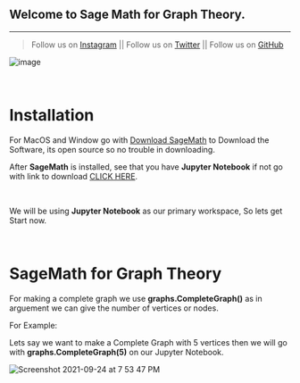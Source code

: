 ## Welcome to Sage Math for Graph Theory.

---
> Follow us on [Instagram](https://www.instagram.com/datascience.drgroot/) || 
> Follow us on [Twitter](https://twitter.com/DrGroot7) || 
> Follow us on [GitHub](https://github.com/Dr-Groot)

![image](https://user-images.githubusercontent.com/63160825/134688378-2bbf2822-38a2-4959-aa58-ef09630aea13.png)

<br />

# Installation

For MacOS and Window go with [Download SageMath](https://www.sagemath.org/download.html) to Download the Software, its open source so no trouble in downloading.

After **SageMath** is installed, see that you have **Jupyter Notebook** if not go with link to download [CLICK HERE](https://test-jupyter.readthedocs.io/en/latest/install.html).

<br />

We will be using **Jupyter Notebook** as our primary workspace, So lets get Start now.

<br />

# SageMath for Graph Theory

For making a complete graph we use **graphs.CompleteGraph()** as in arguement we can give the number of vertices or nodes.

For Example:

Lets say we want to make a Complete Graph with 5 vertices then we will go with **graphs.CompleteGraph(5)** on our Jupyter Notebook.

![Screenshot 2021-09-24 at 7 53 47 PM](https://user-images.githubusercontent.com/63160825/134690696-44ace409-b013-4f96-81cc-27d8df47c7a9.png)




